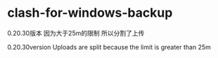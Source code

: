 # clash-for-windows-backup
0.20.30版本 因为大于25m的限制 所以分割了上传

0.20.30version Uploads are split because the limit is greater than 25m

